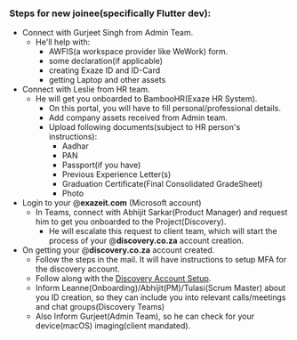 ### Steps for new joinee(specifically Flutter dev):

- Connect with Gurjeet Singh from Admin Team.
	- He'll help with:
		- AWFIS(a workspace provider like WeWork) form.
		- some declaration(if applicable)
		- creating Exaze ID and ID-Card
		- getting Laptop and other assets
- Connect with Leslie from HR team.
	- He will get you onboarded to BambooHR(Exaze HR System).
		- On this portal, you will have to fill personal/professional details.
		- Add company assets received from Admin team.
		- Upload following documents(subject to HR person's instructions):
			- Aadhar
			- PAN
			- Passport(if you have)
			- Previous Experience Letter(s)
			- Graduation Certificate(Final Consolidated GradeSheet)
			- Photo
- Login to your @**exazeit.com** (Microsoft account)
	- In Teams, connect with Abhijit Sarkar(Product Manager) and request him to get you onboarded to the Project(Discovery).
		- He will escalate this request to client team, which will start the process of your @**discovery.co.za** account creation.
- On getting your @**discovery.co.za** account created.
	- Follow the steps in the mail. It will have instructions to setup MFA for the discovery account.
	- Follow along with the [Discovery Account Setup](3.%20Discovery%20Account%20Setup.md).
	- Inform Leanne(Onboarding)/Abhijit(PM)/Tulasi(Scrum Master) about you ID creation, so they can include you into relevant calls/meetings and chat groups(Discovery Teams)
	- Also Inform Gurjeet(Admin Team), so he can check for your device(macOS) imaging(client mandated). 